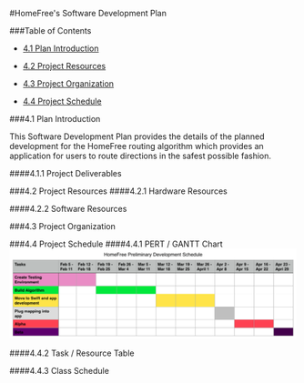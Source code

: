 #HomeFree's Software Development Plan

###Table of Contents

 - [4.1 Plan Introduction](#41-plan-introduction)

 - [4.2 Project Resources](#42-project-resources)

 - [4.3 Project Organization](#43-project-organization)

 - [4.4 Project Schedule](#44-project-schedule)

###4.1 Plan Introduction

This Software Development Plan provides the details of the planned development for the HomeFree routing algorithm which provides an application for users to route directions in the safest possible fashion.



####4.1.1 Project Deliverables


###4.2 Project Resources
####4.2.1 Hardware Resources

####4.2.2 Software Resources


###4.3 Project Organization


###4.4 Project Schedule
####4.4.1 PERT / GANTT Chart
![GANTT Chart](HomeFree_GANTT_Schedule.png)

####4.4.2 Task / Resource Table


####4.4.3 Class Schedule
